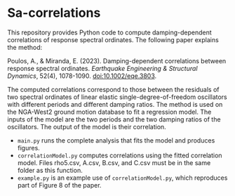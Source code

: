 # Sa-correlations
This repository provides Python code to compute damping-dependent correlations of response spectral ordinates. The following paper explains the method:

Poulos, A., & Miranda, E. (2023). Damping-dependent correlations between response spectral ordinates. _Earthquake Engineering & Structural Dynamics_, 52(4), 1078-1090. [doi:10.1002/eqe.3803](https://doi.org/10.1002/eqe.3803).

The computed correlations correspond to those between the residuals of two spectral ordinates of linear elastic single-degree-of-freedom oscillators with different periods and different damping ratios. The method is used on the NGA-West2 ground motion database to fit a regression model. The inputs of the model are the two periods and the two damping ratios of the oscillators. The output of the model is their correlation.

* `main.py` runs the complete analysis that fits the model and produces figures.
* `correlationModel.py` computes correlations using the fitted correlation model. Files rho5.csv, A.csv, B.csv, and C.csv must be in the same folder as this function.
* `example.py` is an example use of `correlationModel.py`, which reproduces part of Figure 8 of the paper.
